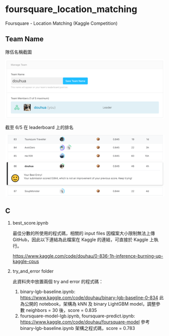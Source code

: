 # foursquare_location_matching
Foursquare - Location Matching (Kaggle Competition)

## Team Name

隊伍名稱截圖

![image](https://github.com/joeroy5376998/foursquare_location_matching/blob/main/image/team.PNG)

截至 6/5 在 leaderboard 上的排名

![image](https://github.com/joeroy5376998/foursquare_location_matching/blob/main/image/rank.PNG)

## C

1. best_score.ipynb
     
     最佳分數的所使用的程式碼，相關的 input files 因檔案大小限制無法上傳 GitHub，因此以下連結為此檔案在 Kaggle 的連結，可直接於 Kaggle 上執行。
     
     https://www.kaggle.com/code/douhau/0-836-1h-inference-burning-up-kaggle-cpus

2. try_and_error folder
     
     此資料夾中放置兩個 try and error 的程式碼：
     
     1. binary-lgb-baseline.ipynb:
        https://www.kaggle.com/code/douhau/binary-lgb-baseline-0-834
        此為公開的 notebook，架構為 kNN 及 binary LightGBM model，調整參數 neighbors = 30 後，score = 0.835
     2. foursquare-model-lgb.ipynb, foursquare-predict.ipynb:
        https://www.kaggle.com/code/douhau/foursquare-model
        參考 binary-lgb-baseline.ipynb 架構之程式碼，score = 0.783

